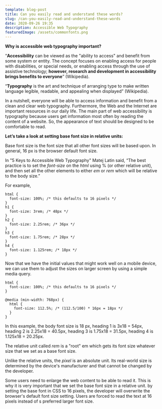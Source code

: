 ```yaml
---
template: blog-post
title: Can you easily read and understand these words?
slug: /can-you-easily-read-and-understand-these-words
date: 2020-09-26 19:35
description: Accessible Web Typography
featuredImage: /assets/commonfonts.png
---
```

**Why is accessible web typography important?**

“**Accessibility** can be viewed as the "ability to access" and benefit from some system or entity. The concept focuses on enabling access for people with disabilities, or special needs, or enabling access through the use of assistive technology; **however, research and development in accessibility brings benefits to everyone**” (Wikipedia).

“**Typography** is the art and technique of arranging type to make written language legible, readable, and appealing when displayed” (Wikipedia).

In a nutshell, everyone will be able to access information and benefit from a clean and clear web typography. Furthermore, the Web and the Internet are important resources in our daily life. The main part of web accessibility is typography because users get information most often by reading the content of a website. So, the appearance of text should be designed to be comfortable to read.

**Let’s take a look at setting base font size in relative units:**

Base font size is the font size that all other font sizes will be based upon. In general, 16 px is the browser default font size.

In "5 Keys to Accessible Web Typography" Matej Latin said, “The best practice is to set the *font-size* on the *html* using % (or other relative unit), and then set all the other elements to either *em* or *rem* which will be relative to the body size.”

For example,

```
html {
  font-size: 100%; /* this defaults to 16 pixels */
}
h1 {
  font-size: 3rem; /* 48px */
}
h2 {
  font-size: 2.25rem; /* 36px */
}
h3 {
  font-size: 1.75rem; /* 28px */
}
h4 {
  font-size: 1.125rem; /* 18px */
}
```

Now that we have the initial values that might work well on a mobile device, we can use them to adjust the sizes on larger screen by using a simple media query.

```
html {
  font-size: 100%; /* this defaults to 16 pixels */
}

@media (min-width: 768px) {
  html {
    font-size: 112.5%; /* (112.5/100) * 16px = 18px */
  }
}
```

In this example, the body font size is 18 px, heading 1 is 3x18 = 54px, heading 2 is 2.25x18 = 40.5px, heading 3 is 1.75x18 = 31.5px, heading 4 is 1.125x18 = 20.25px.

The relative unit called *rem* is a "root" em which gets its font size whatever size that we set as a base font size.

Unlike the relative units, the *pixel* is an absolute unit. Its real-world size is determined by the device's manufacturer and that cannot be changed by the developer.

Some users need to enlarge the web content to be able to read it. This is why it is very important that we set the base font size in a relative unit. by setting the base font in CSS to 16 pixels, the developer will overwrite the browser's default font size setting. Users are forced to read the text at 16 pixels instead of s preferred larger font size.